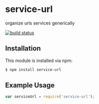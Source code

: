 # service-url

organize urls services generically

[![build status](https://secure.travis-ci.org/trsouz/service-url.png)](http://travis-ci.org/trsouz/service-url)

## Installation

This module is installed via npm:

``` bash
$ npm install service-url
```

## Example Usage

``` js
var serviceUrl = require('service-url');
```
